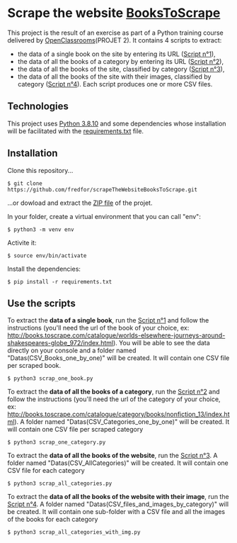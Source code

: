 # Scrape the website [BooksToScrape](http://books.toscrape.com/)
This project is the result of an exercise as part of a Python training course delivered by [OpenClassrooms](https://openclassrooms.com/fr/paths/585-developpement-d-une-application-avec-python)(PROJET 2). It contains 4 scripts to extract:
* the data of a single book on the site by entering its URL ([Script n°1](/scrap_one_book.py)),
* the data of all the books of a category by entering its URL ([Script n°2](/scrap_one_category.py)),
* the data of all the books of the site, classified by category ([Script n°3](/scrap_all_categories.py)),
* the data of all the books of the site with their images, classified by category ([Script n°4](/scrap_all_categories_with_img.py)).
Each script produces one or more CSV files.
## Technologies
This project uses [Python 3.8.10](https://www.python.org/downloads/) and some dependencies whose installation will be facilitated with the [requirements.txt](/requirements.txt) file.
## Installation
Clone this repository...
```
$ git clone https://github.com/fredfor/scrapeTheWebsiteBooksToScrape.git
```
...or dowload and extract the [ZIP file](https://github.com/fredfor/scrapeTheWebsiteBooksToScrape/archive/refs/heads/main.zip) of the projet.

In your folder, create a virtual environment that you can call "env":
```
$ python3 -m venv env
```
Activite it:
```
$ source env/bin/activate
```
Install the dependencies:
```
$ pip install -r requirements.txt
```
## Use the scripts
To extract the **data of a single book**, run the [Script n°1](/scrap_one_book.py) and follow the instructions (you'll need the url of the book of your choice, ex: http://books.toscrape.com/catalogue/worlds-elsewhere-journeys-around-shakespeares-globe_972/index.html). You will be able to see the data directly on your console and a folder named "Datas(CSV_Books_one_by_one)" will be created. It will contain one CSV file per scraped book.
```
$ python3 scrap_one_book.py
```
To extract the **data of all the books of a category**, run the [Script n°2](/scrap_one_category.py) and follow the instructions (you'll need the url of the category of your choice, ex: http://books.toscrape.com/catalogue/category/books/nonfiction_13/index.html). A folder named "Datas(CSV_Categories_one_by_one)" will be created. It will contain one CSV file per scraped category
```
$ python3 scrap_one_category.py
```
To extract the **data of all the books of the website**, run the [Script n°3](/scrap_all_categories.py). A folder named "Datas(CSV_AllCategories)" will be created. It will contain one CSV file for each category
```
$ python3 scrap_all_categories.py
```
To extract the **data of all the books of the website with their image**, run the [Script n°4](/scrap_all_categories_with_img.py). A folder named "Datas(CSV_files_and_images_by_category)" will be created. It will contain one sub-folder with a CSV file and all the images of the books for each category 
```
$ python3 scrap_all_categories_with_img.py
```